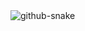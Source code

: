 <picture>
  <source media="(prefers-color-scheme: dark)" srcset="https://raw.githubusercontent.com/MGS-Daniil/MGS-Daniil/output/github-snake-dark.svg" />
  <source media="(prefers-color-scheme: light)" srcset="https://raw.githubusercontent.com/MGS-Daniil/MGS-Daniil/output/github-snake.svg" />
  <img alt="github-snake" src="https://raw.githubusercontent.com/MGS-Daniil/MGS-Daniil/output/github-snake.svg" />
</picture>

